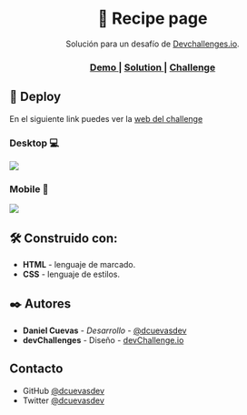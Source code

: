 <h1 align="center">🍰 Recipe page</h1>

<div align="center">
    Solución para un desafío de  <a href="http://devchallenges.io" target="_blank">Devchallenges.io</a>.
</div>

<div align="center">
  <h3>
    <a href="https://dcuevasdev.github.io/recipe-page/">
      Demo
    </a>
    <span> | </span>
    <a href="https://github.com/dcuevas24/recipe-page">
      Solution
    </a>
    <span> | </span>
    <a href="https://devchallenges.io/challenges/OEKdUZ6xs0h99C38XVht">
      Challenge
    </a>
  </h3>
</div>

## 🚀 Deploy

En el siguiente link puedes ver la [web del challenge](https://dcuevasdev.github.io/recipe-page/ "web del challenge")

### Desktop 💻

![](https://i.imgur.com/KbSnsl3.png)

### Mobile 📱

![](https://i.imgur.com/CAbZAG8.png)

## 🛠️ Construido con:

- **HTML** - lenguaje de marcado.
- **CSS** - lenguaje de estilos.

## ✒️ Autores

- **Daniel Cuevas** - _Desarrollo_ - [@dcuevasdev](https://twitter.com/dcuevasdev "@dcuevasdev")
- **devChallenges** - Diseño - [devChallenge.io](https://devchallenges.io/ "devChallenge.io")

## Contacto

- GitHub [@dcuevasdev](https://github.com/dcuevasdev)
- Twitter [@dcuevasdev](https://twitter.com/dcuevasdev)
